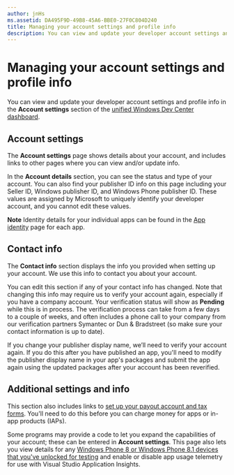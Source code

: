 ```yaml
---
author: jnHs
ms.assetid: DA495F9D-49B8-45A6-BBE0-27F0C804D240
title: Managing your account settings and profile info
description: You can view and update your developer account settings and profile info in the Account settings section of the unified Windows Dev Center dashboard.
---
```

# Managing your account settings and profile info

You can view and update your developer account settings and profile info in the **Account settings** section of the [unified Windows Dev Center dashboard](https://msdn.microsoft.com/library/windows/apps/Mt169843).

## Account settings

The **Account settings** page shows details about your account, and includes links to other pages where you can view and/or update info.

In the **Account details** section, you can see the status and type of your account. You can also find your publisher ID info on this page including your Seller ID, Windows publisher ID, and Windows Phone publisher ID. These values are assigned by Microsoft to uniquely identify your developer account, and you cannot edit these values.

**Note**  Identity details for your individual apps can be found in the [App identity](https://msdn.microsoft.com/library/windows/apps/Mt148561) page for each app.

## Contact info

The **Contact info** section displays the info you provided when setting up your account. We use this info to contact you about your account.

You can edit this section if any of your contact info has changed. Note that changing this info may require us to verify your account again, especially if you have a company account. Your verification status will show as **Pending** while this is in process. The verification process can take from a few days to a couple of weeks, and often includes a phone call to your company from our verification partners Symantec or Dun & Bradstreet (so make sure your contact information is up to date).

If you change your publisher display name, we’ll need to verify your account again. If you do this after you have published an app, you'll need to modify the publisher display name in your app's packages and submit the app again using the updated packages after your account has been reverified.

## Additional settings and info

This section also includes links to [set up your payout account and tax forms](https://msdn.microsoft.com/library/windows/apps/Bg124529). You'll need to do this before you can charge money for apps or in-app products (IAPs).

Some programs may provide a code to let you expand the capabilities of your account; these can be entered in **Account settings**. This page also lets you view details for any [Windows Phone 8 or Windows Phone 8.1 devices that you've unlocked for testing](http://go.microsoft.com/fwlink/p/?LinkId=533897) and enable or disable app usage telemetry for use with Visual Studio Application Insights.



<!--HONumber=Jun16_HO3-->


